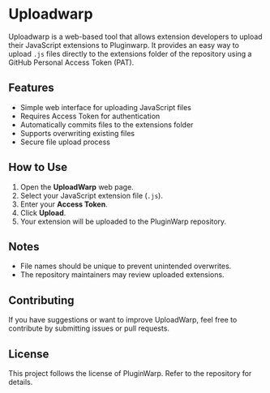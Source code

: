 # Uploadwarp

Uploadwarp is a web-based tool that allows extension developers to upload their JavaScript extensions to Pluginwarp. It provides an easy way to upload `.js` files directly to the extensions folder of the repository using a GitHub Personal Access Token (PAT).

## Features

- Simple web interface for uploading JavaScript files
- Requires Access Token for authentication
- Automatically commits files to the extensions folder
- Supports overwriting existing files
- Secure file upload process

## How to Use

1. Open the **UploadWarp** web page.
2. Select your JavaScript extension file (`.js`).
3. Enter your **Access Token**.
4. Click **Upload**.
5. Your extension will be uploaded to the PluginWarp repository.

## Notes

- File names should be unique to prevent unintended overwrites.
- The repository maintainers may review uploaded extensions.

## Contributing

If you have suggestions or want to improve UploadWarp, feel free to contribute by submitting issues or pull requests.

## License

This project follows the license of PluginWarp. Refer to the repository for details.

